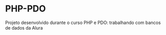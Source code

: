 # PHP-PDO
 Projeto desenvolvido durante o curso  PHP e PDO: trabalhando com bancos de dados da Alura
